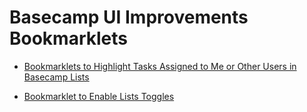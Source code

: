 Basecamp UI Improvements Bookmarklets
=======================================

* [Bookmarklets to Highlight Tasks Assigned to Me or Other Users in Basecamp Lists](http://dsgnwrks.pro/plugins-and-scripts/bookmarklet-to-highlight-tasks-assigned-to-me-in-new-basecamp/)

* [Bookmarklet to Enable Lists Toggles](http://dsgnwrks.pro/plugins-and-scripts/bookmarklet-to-enable-lists-toggles-in-basecamp/)
